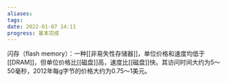 ```yaml
---
aliases: 
tags: 
date: 2022-01-07 14:11
progress: 基本完成
---
```


闪存（flash memory）：一种[[非易失性存储器]]，单位价格和速度均低于[[DRAM]]，但单位价格比[[磁盘]]高，速度比[[磁盘]]快。其访问时间大约为5～50毫秒，2012年每g字节的价格大约为0.75～1美元。